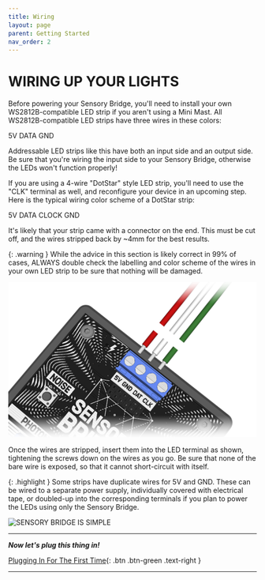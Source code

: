 ```yaml
---
title: Wiring
layout: page
parent: Getting Started
nav_order: 2
---
```


# WIRING UP YOUR LIGHTS

Before powering your Sensory Bridge, you'll need to install your own WS2812B-compatible LED strip if you aren't using a Mini Mast. All WS2812B-compatible LED strips have three wires in these colors:

<wire-red>5V</wire-red>
<wire-white>DATA</wire-white>
<wire-green>GND</wire-green>

Addressable LED strips like this have both an input side and an output side. Be sure that you're wiring the input side to your Sensory Bridge, otherwise the LEDs won't function properly!

If you are using a 4-wire "DotStar" style LED strip, you'll need to use the "CLK" terminal as well, and reconfigure your device in an upcoming step. Here is the typical wiring color scheme of a DotStar strip:

<wire-red>5V</wire-red>
<wire-green>DATA</wire-green>
<wire-yellow>CLOCK</wire-yellow>
<wire-black>GND</wire-black>

It's likely that your strip came with a connector on the end. This must be cut off, and the wires stripped back by ~4mm for the best results.

{: .warning }
While the advice in this section is likely correct in 99% of cases, ALWAYS double check the labelling and color scheme of the wires in your own LED strip to be sure that nothing will be damaged.

![SENSORY BRIDGE IS SIMPLE](https://github.com/connornishijima/sensory_bridge_docs/blob/main/img/wire_insert.png?raw=true)

Once the wires are stripped, insert them into the LED terminal as shown, tightening the screws down on the wires as you go. Be sure that none of the bare wire is exposed, so that it cannot short-circuit with itself.

{: .highlight }
Some strips have duplicate wires for 5V and GND. These can be wired to a separate power supply, individually covered with electrical tape, or doubled-up into the corresponding terminals if you plan to power the LEDs using only the Sensory Bridge.

![SENSORY BRIDGE IS SIMPLE](https://github.com/connornishijima/sensory_bridge_docs/blob/main/img/16.jpg?raw=true)


-------------------------------------------------------

***Now let's plug this thing in!***

[Plugging In For The First Time](https://connornishijima.github.io/sensory_bridge_docs/plugging_in.html){: .btn .btn-green .text-right }

-------------------------------------------------------
